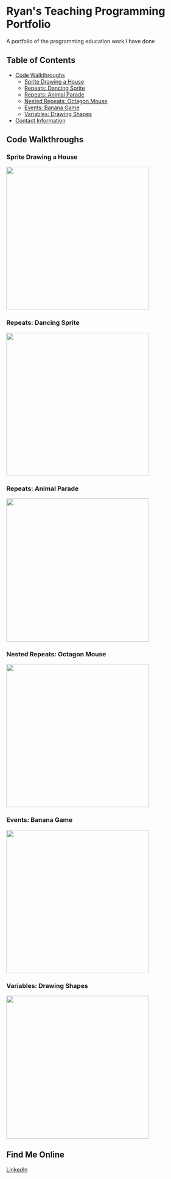 # Ryan's Teaching Programming Portfolio
A portfolio of the programming education work I have done
## Table of Contents
- [Code Walkthroughs](#code-walkthroughs)
  - [Sprite Drawing a House](#sprite-drawing-a-house )
  - [Repeats: Dancing Sprite](#repeats-dancing-sprite)
  - [Repeats: Animal Parade](#repeats-animal-parade)
  - [Nested Repeats: Octagon Mouse](#nested-repeats-octagon-mouse)
  - [Events: Banana Game](#events-banana-game)
  - [Variables: Drawing Shapes](#variables-drawing-shapes)
- [Contact Information](find-me-online)
## Code Walkthroughs 
### Sprite Drawing a House 

[<img src="https://img.youtube.com/vi/L58p_TyNSrQ/maxresdefault.jpg" width="375">](https://youtu.be/L58p_TyNSrQ)

### Repeats: Dancing Sprite

[<img src="https://img.youtube.com/vi/VZNqcYsJUbY/maxresdefault.jpg" width="375">](https://youtu.be/VZNqcYsJUbY)

### Repeats: Animal Parade
[<img src="https://img.youtube.com/vi/aSdvwGgWlmA/maxresdefault.jpg" width="375">](https://youtu.be/aSdvwGgWlmA)

### Nested Repeats: Octagon Mouse
[<img src="https://img.youtube.com/vi/BXZIecjg8XE/maxresdefault.jpg" width="375">]([https://youtu.be/aSdvwGgWlmA](https://youtu.be/BXZIecjg8XE))

### Events: Banana Game
[<img src="https://img.youtube.com/vi/DhAF9hoDNDE/maxresdefault.jpg" width="375">]([https://youtu.be/aSdvwGgWlmA]([https://youtu.be/BXZIecjg8XE](https://youtu.be/DhAF9hoDNDE)))

### Variables: Drawing Shapes
[<img src="https://img.youtube.com/vi/6Rmv26TMy24/maxresdefault.jpg" width="375">]([https://youtu.be/aSdvwGgWlmA]([https://youtu.be/BXZIecjg8XE]([https://youtu.be/DhAF9hoDNDE](https://youtu.be/6Rmv26TMy24))))


## Find Me Online
[LinkedIn](https://www.linkedin.com/in/ryan-livengood-6073861bb/)
